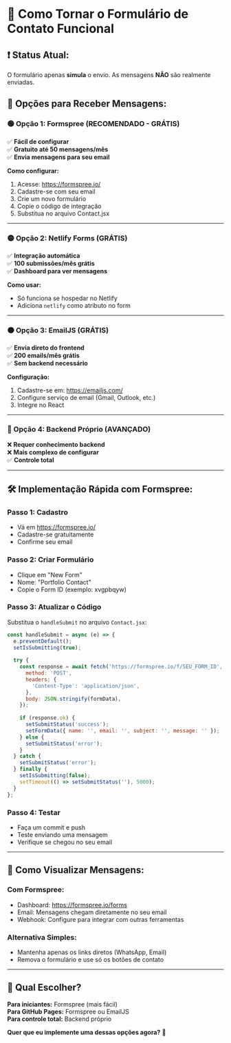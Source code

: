 # 📨 Como Tornar o Formulário de Contato Funcional

## ❗ **Status Atual:**
O formulário apenas **simula** o envio. As mensagens **NÃO** são realmente enviadas.

## 🚀 **Opções para Receber Mensagens:**

### **🟢 Opção 1: Formspree (RECOMENDADO - GRÁTIS)**
✅ **Fácil de configurar**  
✅ **Gratuito até 50 mensagens/mês**  
✅ **Envia mensagens para seu email**  

**Como configurar:**
1. Acesse: https://formspree.io/
2. Cadastre-se com seu email
3. Crie um novo formulário
4. Copie o código de integração
5. Substitua no arquivo Contact.jsx

---

### **🟡 Opção 2: Netlify Forms (GRÁTIS)**
✅ **Integração automática**  
✅ **100 submissões/mês grátis**  
✅ **Dashboard para ver mensagens**  

**Como usar:**
- Só funciona se hospedar no Netlify
- Adiciona `netlify` como atributo no form

---

### **🟠 Opção 3: EmailJS (GRÁTIS)**
✅ **Envia direto do frontend**  
✅ **200 emails/mês grátis**  
✅ **Sem backend necessário**  

**Configuração:**
1. Cadastre-se em: https://emailjs.com/
2. Configure serviço de email (Gmail, Outlook, etc.)
3. Integre no React

---

### **🔴 Opção 4: Backend Próprio (AVANÇADO)**
❌ **Requer conhecimento backend**  
❌ **Mais complexo de configurar**  
✅ **Controle total**  

---

## 🛠️ **Implementação Rápida com Formspree:**

### **Passo 1:** Cadastro
- Vá em https://formspree.io/
- Cadastre-se gratuitamente
- Confirme seu email

### **Passo 2:** Criar Formulário
- Clique em "New Form"
- Nome: "Portfolio Contact"
- Copie o Form ID (exemplo: xvgpbqyw)

### **Passo 3:** Atualizar o Código
Substitua o `handleSubmit` no arquivo `Contact.jsx`:

```javascript
const handleSubmit = async (e) => {
  e.preventDefault();
  setIsSubmitting(true);
  
  try {
    const response = await fetch('https://formspree.io/f/SEU_FORM_ID', {
      method: 'POST',
      headers: {
        'Content-Type': 'application/json',
      },
      body: JSON.stringify(formData),
    });
    
    if (response.ok) {
      setSubmitStatus('success');
      setFormData({ name: '', email: '', subject: '', message: '' });
    } else {
      setSubmitStatus('error');
    }
  } catch {
    setSubmitStatus('error');
  } finally {
    setIsSubmitting(false);
    setTimeout(() => setSubmitStatus(''), 5000);
  }
};
```

### **Passo 4:** Testar
- Faça um commit e push
- Teste enviando uma mensagem
- Verifique se chegou no seu email

---

## 📱 **Como Visualizar Mensagens:**

### **Com Formspree:**
- Dashboard: https://formspree.io/forms
- Email: Mensagens chegam diretamente no seu email
- Webhook: Configure para integrar com outras ferramentas

### **Alternativa Simples:**
- Mantenha apenas os links diretos (WhatsApp, Email)
- Remova o formulário e use só os botões de contato

---

## 🤔 **Qual Escolher?**

**Para iniciantes:** Formspree (mais fácil)  
**Para GitHub Pages:** Formspree ou EmailJS  
**Para controle total:** Backend próprio  

**Quer que eu implemente uma dessas opções agora?** 🚀
